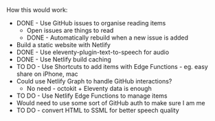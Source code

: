 How this would work:

- DONE - Use GitHub issues to organise reading items
  - Open issues are things to read
  - DONE - Automatically rebuild when a new issue is added
- Build a static website with Netlify
- DONE - Use eleventy-plugin-text-to-speech for audio
- DONE - Use Netlify build caching
- TO DO - Use Shortcuts to add items with Edge Functions - eg. easy share on iPhone, mac
- Could use Netlify Graph to handle GitHub interactions?
  - No need - octokit + Eleventy data is enough
- TO DO - Use Netlify Edge Functions to manage items
- Would need to use some sort of GitHub auth to make sure I am me
- TO DO - convert HTML to SSML for better speech quality
